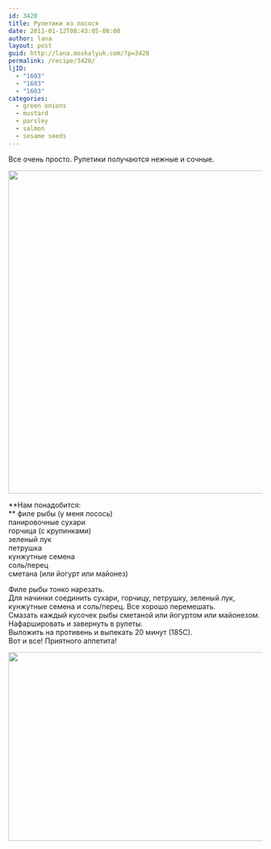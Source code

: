 ```yaml
---
id: 3420
title: Рулетики из лосося
date: 2011-01-12T08:43:05-08:00
author: lana
layout: post
guid: http://lana.moskalyuk.com/?p=3420
permalink: /recipe/3420/
ljID:
  - "1603"
  - "1603"
  - "1603"
categories:
  - green onions
  - mustard
  - parsley
  - salmon
  - sesame seeds
---
```

Все очень просто. Рулетики получаются нежные и сочные.

<img loading="lazy" class="alignnone" title="fish" src="http://farm6.static.flickr.com/5007/5347252921_ca0ec8c341_z.jpg" alt="" width="633" height="640" /> 

**Нам понадобится:  
** филе рыбы (у меня лосось)  
панировочные сухари  
горчица (с крупинками)  
зеленый лук  
петрушка  
кунжутные семена  
соль/перец  
сметана (или йогурт или майонез)

Филе рыбы тонко нарезать.  
Для начинки соединить сухари, горчицу, петрушку, зеленый лук, кунжутные семена и соль/перец. Все хорошо перемешать.  
Смазать каждый кусочек рыбы сметаной или йогуртом или майонезом. Нафаршировать и завернуть в рулеты.  
Выложить на противень и выпекать 20 минут (185С).  
Вот и все! Приятного аппетита!

<img loading="lazy" class="alignnone" title="salmon rolls" src="http://farm6.static.flickr.com/5049/5347244819_568624ea2a_z.jpg" alt="" width="640" height="374" />